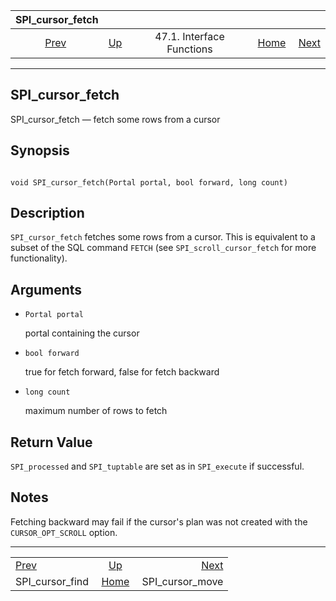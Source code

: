 <!--?xml version="1.0" encoding="UTF-8" standalone="no"?-->

|                  SPI\_cursor\_fetch                 |                                                      |                           |                                                       |                                                     |
| :-------------------------------------------------: | :--------------------------------------------------- | :-----------------------: | ----------------------------------------------------: | --------------------------------------------------: |
| [Prev](spi-spi-cursor-find.html "SPI_cursor_find")  | [Up](spi-interface.html "47.1. Interface Functions") | 47.1. Interface Functions | [Home](index.html "PostgreSQL 17devel Documentation") |  [Next](spi-spi-cursor-move.html "SPI_cursor_move") |

***



## SPI\_cursor\_fetch

SPI\_cursor\_fetch — fetch some rows from a cursor

## Synopsis

```

void SPI_cursor_fetch(Portal portal, bool forward, long count)
```

## Description

`SPI_cursor_fetch` fetches some rows from a cursor. This is equivalent to a subset of the SQL command `FETCH` (see `SPI_scroll_cursor_fetch` for more functionality).

## Arguments

*   `Portal portal`

    portal containing the cursor

*   `bool forward`

    true for fetch forward, false for fetch backward

*   `long count`

    maximum number of rows to fetch

## Return Value

`SPI_processed` and `SPI_tuptable` are set as in `SPI_execute` if successful.

## Notes

Fetching backward may fail if the cursor's plan was not created with the `CURSOR_OPT_SCROLL` option.

***

|                                                     |                                                       |                                                     |
| :-------------------------------------------------- | :---------------------------------------------------: | --------------------------------------------------: |
| [Prev](spi-spi-cursor-find.html "SPI_cursor_find")  |  [Up](spi-interface.html "47.1. Interface Functions") |  [Next](spi-spi-cursor-move.html "SPI_cursor_move") |
| SPI\_cursor\_find                                   | [Home](index.html "PostgreSQL 17devel Documentation") |                                   SPI\_cursor\_move |
